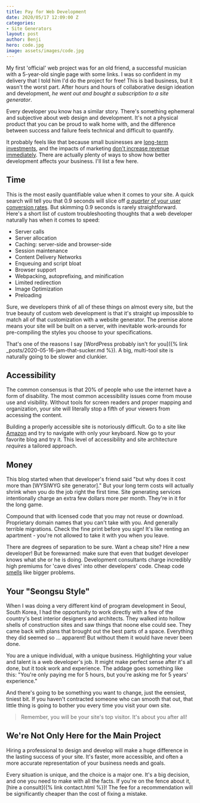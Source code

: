 ```yaml
---
title: Pay for Web Development
date: 2020/05/17 12:09:00 Z
categories:
- Site Generators
layout: post
author: Benji
hero: code.jpg
image: assets/images/code.jpg
---
```


My first 'official' web project was for an old friend, a successful musician with a 5-year-old single page with some links. I was so confident in my delivery that I told him I'd do the project for free! This is bad business, but it wasn't the worst part. After hours and hours of collaborative design ideation and development, *he went out and bought a subscription to a site generator*.

Every developer you know has a similar story. There's something ephemeral and subjective about web design and development. It's not a physical product that you can be proud to walk home with, and the difference between success and failure feels technical and difficult to quantify.
<!-- It's usually when a client asks why they should pay for a custom site when other options are out there for $50 a month. -->

It probably feels like that because small businesses are [long-term investments](http://paulgraham.com/ds.html), and the impacts of marketing [don't increase revenue immediately](https://www.sprk-d.com/blog/how-long-does-it-really-take-for-content-marketing-to-work). There are actually plenty of ways to show how better development affects your business. I'll list a few here.

## Time

This is the most easily quantifiable value when it comes to your site. A quick search will tell you that 0.9 seconds will slice off [*a quarter* of your user conversion rates](https://www.cloudflare.com/learning/performance/more/website-performance-conversion-rates/). But skimming 0.9 seconds is rarely straightforward. Here's a short list of custom troubleshooting thoughts that a web developer naturally has when it comes to speed:

- Server calls
- Server allocation
- Caching: server-side and browser-side
- Session maintenance
- Content Delivery Networks
- Enqueuing and script bloat
- Browser support
- Webpacking, autoprefixing, and minification
- Limited redirection
- Image Optimization
- Preloading

Sure, we developers think of all of these things on almost every site, but the true beauty of custom web development is that it's straight up impossible to match all of that customization with a website generator. The premise alone means your site will be built on a server, with inevitable work-arounds for pre-compiling the styles you choose to your specifications.

That's one of the reasons I say [WordPress probably isn't for you]({% link _posts/2020-05-16-jam-that-sucker.md %}). A big, multi-tool site is naturally going to be slower and clunkier.

## Accessibility

The common consensus is that 20% of people who use the internet have a form of disability. The most common accessibility issues come from mouse use and visibility. Without tools for screen readers and proper mapping and organization, your site will literally stop a fifth of your viewers from accessing the content.

Building a properly accessible site is notoriously difficult. Go to a site like <a href="https://www.amazon.com" target="_blank">Amazon</a> and try to navigate with only your keyboard. Now go to your favorite blog and try it. This level of accessibility and site architecture *requires* a tailored approach.


## Money

This blog started when that developer's friend said "but why does it cost more than [WYSIWYG site generator]." But your long term costs will actually shrink when you do the job right the first time. Site generating services intentionally charge an extra few dollars more per month. They're in it for the long game.

Compound that with licensed code that you may not reuse or download. Proprietary domain names that you can't take with you. And generally terrible migrations. Check the fine print before you sign! It's like renting an apartment - you're not allowed to take it with you when you leave.

There are degrees of separation to be sure. Want a cheap site? Hire a new developer! But be forewarned: make sure that even that budget developer knows what she or he is doing. Development consultants charge incredibly high premiums for 'cave dives' into other developers' code. Cheap code [smells](https://en.wikipedia.org/wiki/Code_smell) like bigger problems.


## Your "Seongsu Style"

When I was doing a very different kind of program development in Seoul, South Korea, I had the opportunity to work directly with a few of the country's best interior designers and architects. They walked into hollow shells of construction sites and saw things that noone else could see. They came back with plans that brought out the best parts of a space. Everything they did seemed so ... apparent! But without them it would have never been done.

You are a unique individual, with a unique business. Highlighting your value and talent is a web developer's job. It might make perfect sense after it's all done, but it took work and experience. The addage goes something like this: "You're only paying me for 5 hours, but you're asking me for 5 years' experience."

And there's going to be something you want to change, just the eensiest, tiniest bit. If you haven't contracted someone who can smooth that out, that little thing is going to bother you every time you visit your own site.

> Remember, you will be your site's top visitor. It's about you after all!


## We're Not Only Here for the Main Project

Hiring a professional to design and develop will make a huge difference in the lasting success of your site. It's faster, more accessible, and often a more accurate representation of your business needs and goals.

Every situation is unique, and the choice is a major one. It's a big decision, and one you need to make with all the facts. If you're on the fence about it, [hire a consult]({% link contact.html %})! The fee for a recommendation will be significantly cheaper than the cost of fixing a mistake.